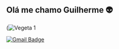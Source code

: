 ## Olá me chamo Guilherme  :alien:
(![Vegeta 1](https://user-images.githubusercontent.com/78756751/112761504-01246a80-8fd2-11eb-9e4a-03c87c26aca4.gif)

[![Gmail Badge](https://img.shields.io/badge/-Gmail-c14438?style=flat-square&logo=Gmail&logoColor=white&link=mailto:seu_email)](mailto:ngc.guillherme@gmail.com)
